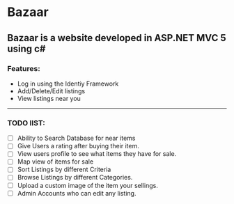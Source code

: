 # Bazaar

## Bazaar is a website developed in ASP.NET MVC 5 using c#

### Features:
* Log in using the Identiy Framework
* Add/Delete/Edit listings
* View listings near you
---

### TODO lIST:
- [ ] Ability to Search Database for near items
- [ ] Give Users a rating after buying their item.
- [ ] View users profile to see what items they have for sale.
- [ ] Map view of items for sale
- [ ] Sort Listings by different Criteria
- [ ] Browse Listings by different Categories.
- [ ] Upload a custom image of the item your sellings.
- [ ] Admin Accounts who can edit any listing.
